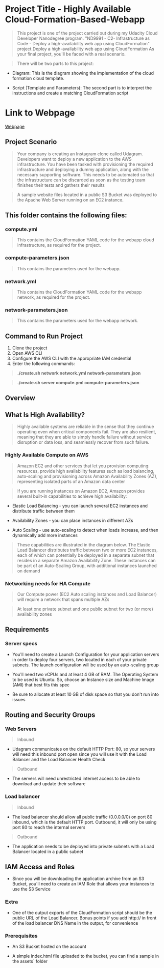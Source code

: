 # Project Title - Highly Available Cloud-Formation-Based-Webapp

> This project is one of the project carried out during my Udacity Cloud Developer Nanodegree program. "ND9991 - C2- Infrastructure as Code - Deploy a high-availability web app using CloudFormation" project.Deploy a high-availability web app using CloudFormation
As your final project, you'll be faced with a real scenario.

> There will be two parts to this project:

- Diagram: This is the diagram showing the implementation of the cloud formation cloud template. 

-  Script (Template and Parameters): The second part is to interpret the instructions and create a matching CloudFormation script

# Link to Webpage
[Webpage](http://HA-App-ALB-89622250.us-east-1.elb.amazonaws.com)

## Project Scenario
> Your company is creating an Instagram clone called Udagram. Developers want to deploy a new application to the AWS infrastructure. You have been tasked with provisioning the required infrastructure and deploying a dummy application, along with the necessary supporting software. This needs to be automated so that the infrastructure can be discarded as soon as the testing team finishes their tests and gathers their results

> A sample website files located in a public S3 Bucket was deployed to the Apache Web Server running on an EC2 instance. 

## This folder contains the following files:

### compute.yml

> This contains the CloudFormation YAML code for the webapp cloud infrastructure, as required for the project.

### compute-parameters.json

> This contains the parameters used for the webapp.

### network.yml

> This contains the CloudFormation YAML code for the webapp network, as required for the project.

### network-parameters.json

> This contains the parameters used for the webapp network.

## Command to Run Project

1. Clone the project
2. Open AWS CLI
3. Configure the AWS CLI with the appropriate IAM credential
4. Enter the following commands:
>  __./create.sh network network.yml network-parameters.json__

>  __./create.sh server compute.yml compute-parameters.json__

## Overview

## What Is High Availability?
> Highly available systems are reliable in the sense that they continue operating even when critical components fail. They are also resilient, meaning that they are able to simply handle failure without service disruption or data loss, and seamlessly recover from such failure.

### Highly Available Compute on AWS
> Amazon EC2 and other services that let you provision computing resources, provide high availability features such as load balancing, auto-scaling and provisioning across Amazon Availability Zones (AZ), representing isolated parts of an Amazon data center

> If you are running instances on Amazon EC2, Amazon provides several built-in capabilities to achieve high availability:

- Elastic Load Balancing - you can launch several EC2 instances and distribute traffic between them

- Availability Zones - you can place instances in different AZs

- Auto Scaling - use auto-scaling to detect when loads increase, and then dynamically add more instances

> These capabilities are illustrated in the diagram below. The Elastic Load Balancer distributes traffic between two or more EC2 instances, each of which can potentially be deployed in a separate subnet that resides in a separate Amazon Availability Zone. These instances can be part of an Auto-Scaling Group, with additional instances launched on demand

### Networking needs for HA Compute
> Our Compute power (EC2 Auto scaling instances and Load Balancer) will require a network that spans multiple AZs

> At least one private subnet and one public subnet for two (or more) availability zones


## Requirements
### Server specs
- You'll need to create a Launch Configuration for your application servers in order to deploy four servers, two located in each of your private subnets. The launch configuration will be used by an auto-scaling group

- You'll need two vCPUs and at least 4 GB of RAM. The Operating System to be used is Ubuntu. So, choose an Instance size and Machine Image (AMI) that best fits this spec

- Be sure to allocate at least 10 GB of disk space so that you don't run into issues

## Routing and Security Groups
### Web Servers
> Inbound

- Udagram communicates on the default HTTP Port: 80, so your servers will need this inbound port open since you will use it with the Load Balancer and the Load Balancer Health Check

> Outbound

- The servers will need unrestricted internet access to be able to download and update their software

### Load balancer
> Inbound

- The load balancer should allow all public traffic (0.0.0.0/0) on port 80 inbound, which is the default HTTP port. Outbound, it will only be using port 80 to reach the internal servers

> Outbound

- The application needs to be deployed into private subnets with a Load Balancer located in a public subnet

## IAM Access and Roles
- Since you will be downloading the application archive from an S3 Bucket, you'll need to create an IAM Role that allows your instances to use the S3 Service

### Extra
- One of the output exports of the CloudFormation script should be the public URL of the Load Balancer. Bonus points if you add http:// in front of the load balancer DNS Name in the output, for convenience

### Prerequisites
- An S3 Bucket hosted on the account

- A simple index.html file uploaded to the bucket, you can find a sample in the assets` folder
